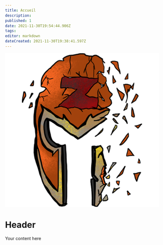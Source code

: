 ```yaml
---
title: Accueil
description: 
published: 1
date: 2021-11-30T19:54:44.906Z
tags: 
editor: markdown
dateCreated: 2021-11-30T19:38:41.597Z
---
```



![logo_zatoufly.png](/logo_zatoufly.png)

# Header
Your content here